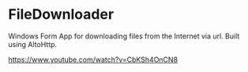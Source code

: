 # FileDownloader
Windows Form App for downloading files from the Internet via url. Built using AltoHttp.

https://www.youtube.com/watch?v=CbKSh4OnCN8
